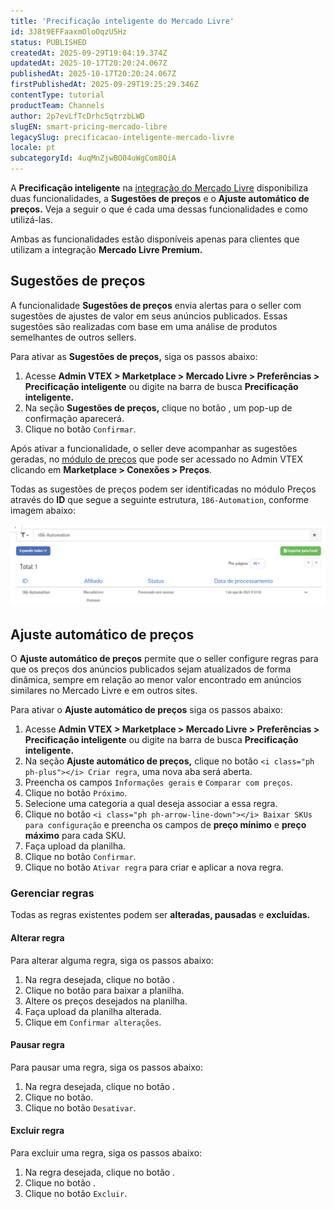 ```yaml
---
title: 'Precificação inteligente do Mercado Livre'
id: 3J8t9EFFaaxmOloOqzU5Hz
status: PUBLISHED
createdAt: 2025-09-29T19:04:19.374Z
updatedAt: 2025-10-17T20:20:24.067Z
publishedAt: 2025-10-17T20:20:24.067Z
firstPublishedAt: 2025-09-29T19:25:29.346Z
contentType: tutorial
productTeam: Channels
author: 2p7evLfTcDrhc5qtrzbLWD
slugEN: smart-pricing-mercado-libre
legacySlug: precificacao-inteligente-mercado-livre
locale: pt
subcategoryId: 4uqMnZjwBO04uWgCom8QiA
---
```


A **Precificação inteligente** na [integração do Mercado Livre](xxxxx) disponibiliza duas funcionalidades, a **Sugestões de preços** e o **Ajuste automático de preços.** Veja a seguir o que é cada uma dessas funcionalidades e como utilizá-las.

Ambas as funcionalidades estão disponíveis apenas para clientes que utilizam a integração **Mercado Livre Premium.**

## Sugestões de preços

A funcionalidade **Sugestões de preços** envia alertas para o seller com sugestões de ajustes de valor em seus anúncios publicados. Essas sugestões são realizadas com base em uma análise de produtos semelhantes de outros sellers.

Para ativar as **Sugestões de preços,** siga os passos abaixo:

1. Acesse **Admin VTEX > Marketplace > Mercado Livre > Preferências > Precificação inteligente** ou digite na barra de busca **Precificação inteligente.**
2. Na seção **Sugestões de preços,** clique no botão <i class="ph ph-play-circle"></i>, um pop-up de confirmação aparecerá.
3. Clique no botão `Confirmar`.  

Após ativar a funcionalidade, o seller deve acompanhar as sugestões geradas, no [módulo de preços](/pt/tracks/precos-101--6f8pwCns3PJHqMvQSugNfP) que pode ser acessado no Admin VTEX clicando em **Marketplace > Conexões > Preços**.

Todas as sugestões de preços podem ser identificadas no módulo Preços através do **ID** que segue a seguinte estrutura, `186-Automation`, conforme imagem abaixo:

![Precificação inteligente do Mercado Livre](https://raw.githubusercontent.com/vtexdocs/help-center-content/refs/heads/main/docs/pt/tutorials/integra%C3%A7%C3%B5es/configura%C3%A7%C3%B5es-de-integra%C3%A7%C3%B5es/precificacao-inteligente-mercado-livre_1.png)

## Ajuste automático de preços

O **Ajuste automático de preços** permite que o seller configure regras para que os preços dos anúncios publicados sejam atualizados de forma dinâmica, sempre em relação ao menor valor encontrado em anúncios similares no Mercado Livre e em outros sites.

Para ativar o **Ajuste automático de preços** siga os passos abaixo:

1. Acesse **Admin VTEX > Marketplace > Mercado Livre > Preferências > Precificação inteligente** ou digite na barra de busca **Precificação inteligente.**
2. Na seção **Ajuste automático de preços,** clique no botão `<i class="ph ph-plus"></i> Criar regra`, uma nova aba será aberta.
3. Preencha os campos `Informações gerais` e `Comparar com preços`.   
4. Clique no botão `Próximo`.
5. Selecione uma categoria a qual deseja associar a essa regra.
6. Clique no botão `<i class="ph ph-arrow-line-down"></i> Baixar SKUs para configuração` e preencha os campos de **preço mínimo** e **preço máximo** para cada SKU.
7. Faça upload da planilha.
8. Clique no botão `Confirmar`.
9. Clique no botão `Ativar regra` para criar e aplicar a nova regra.

### Gerenciar regras

Todas as regras existentes podem ser **alteradas, pausadas** e **excluídas.**

#### Alterar regra

Para alterar alguma regra, siga os passos abaixo:

1. Na regra desejada, clique no botão <i class="ph ph-pencil-simple"></i>.  
2. Clique no botão <i class="ph ph-arrow-line-down"></i> para baixar a planilha.  
3. Altere os preços desejados na planilha.  
4. Faça upload da planilha alterada.  
5. Clique em `Confirmar alterações`. 

#### Pausar regra

Para pausar uma regra, siga os passos abaixo:

1. Na regra desejada, clique no botão <i class="ph ph-pencil-simple"></i>.
2. Clique no botão<i class="ph ph-pause-circle"></i>.
3. Clique no botão `Desativar`. 

#### Excluir regra

Para excluir uma regra, siga os passos abaixo:

1. Na regra desejada, clique no botão <i class="ph ph-pencil-simple"></i>.    
2. Clique no botão <i class="ph ph-trash"></i>.    
3. Clique no botão `Excluir`. 

